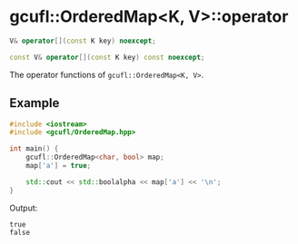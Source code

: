 # gcufl::OrderedMap<K, V>::operator
```cpp
V& operator[](const K key) noexcept;

const V& operator[](const K key) const noexcept;
```
The operator functions of `gcufl::OrderedMap<K, V>`.
## Example
```cpp
#include <iostream>
#include <gcufl/OrderedMap.hpp>

int main() {
	gcufl::OrderedMap<char, bool> map;
	map['a'] = true;

	std::cout << std::boolalpha << map['a'] << '\n';
}
```
Output:
```
true
false
```
